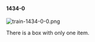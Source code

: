 #### 1434-0
![train-1434-0-0.png](https://github.com/lil-lab/nlvr/raw/master/nlvr/train/images/2/train-1434-0-0.png "train-1434-0-0.png")

There is a box with only one item.